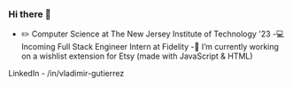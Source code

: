 ### Hi there 👋

 - ✏️ Computer Science at The New Jersey Institute of Technology '23
 -💻 Incoming Full Stack Engineer Intern at Fidelity
 -🔭 I’m currently working on a wishlist extension for Etsy (made with JavaScript & HTML)

LinkedIn - /in/vladimir-gutierrez

<!--
**Vladimir-G4/Vladimir-G4** is a ✨ _special_ ✨ repository because its `README.md` (this file) appears on your GitHub profile.

Here are some ideas to get you started:

- 🔭 I’m currently working on ...
- 🌱 I’m currently learning ...
- 👯 I’m looking to collaborate on ...
- 🤔 I’m looking for help with ...
- 💬 Ask me about ...
- 📫 How to reach me: ...
- 😄 Pronouns: ...
- ⚡ Fun fact: ...
-->
